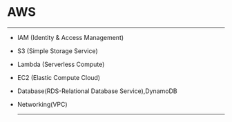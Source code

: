 # AWS 
---

- IAM (Identity & Access Management)
- S3 (Simple Storage Service)
- Lambda (Serverless Compute)
- EC2 (Elastic Compute Cloud)
- Database(RDS-Relational Database Service),DynamoDB
- Networking(VPC)

  ----
